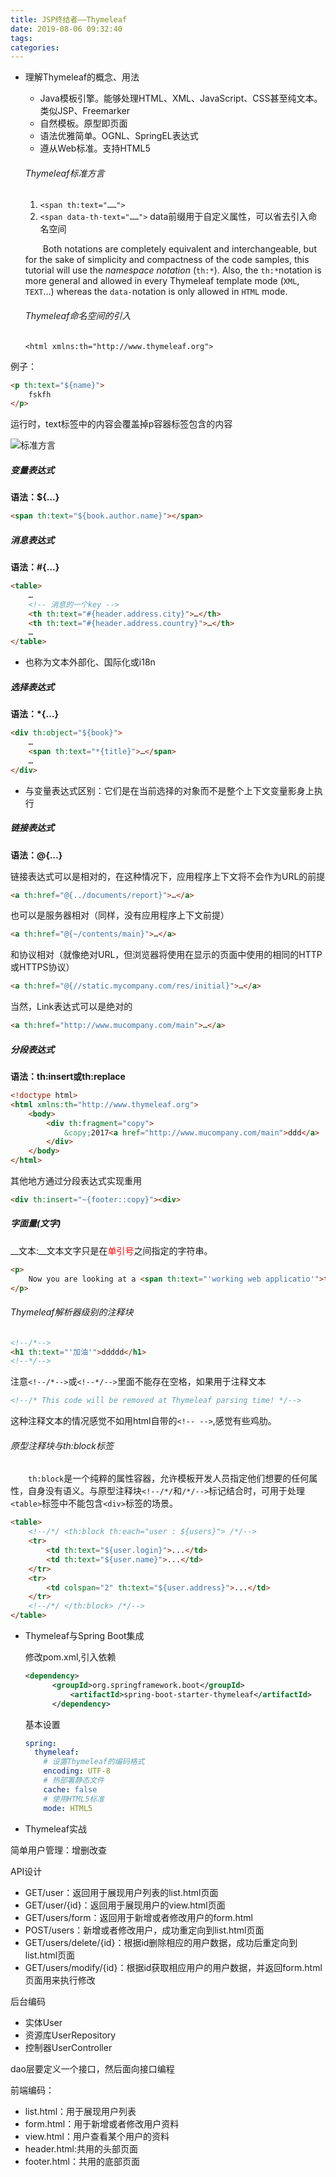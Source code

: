 ```yaml
---
title: JSP终结者——Thymeleaf
date: 2019-08-06 09:32:40
tags:
categories:
---
```


+ 理解Thymeleaf的概念、用法

  - Java模板引擎。能够处理HTML、XML、JavaScript、CSS甚至纯文本。类似JSP、Freemarker
  - 自然模板。原型即页面
  - 语法优雅简单。OGNL、SpringEL表达式
  - 遵从Web标准。支持HTML5

  ###### _Thymeleaf标准方言_

  1. `<span th:text="……">`    
  2. `<span data-th-text="……">`    data前缀用于自定义属性，可以省去引入命名空间

  &emsp;&emsp;Both notations are completely equivalent and interchangeable, but for the sake of simplicity and compactness of the code samples, this tutorial will use the *namespace notation* (`th:*`). Also, the `th:*`notation is more general and allowed in every Thymeleaf template mode (`XML`, `TEXT`…) whereas the `data-`notation is only allowed in `HTML` mode.

  ###### _Thymeleaf命名空间的引入_
  
  `<html xmlns:th="http://www.thymeleaf.org">`

例子：

```html
<p th:text="${name}">
    fskfh
</p>
```

运行时，text标签中的内容会覆盖掉p容器标签包含的内容

![标准方言](http://cdn1.hikariblog.cn/%E6%A0%87%E5%87%86%E6%96%B9%E8%A8%80.png)

##### _变量表达式_

__语法：${…}__

```html
<span th:text="${book.author.name}"></span>
```

##### _消息表达式_

__语法：#{…}__

```html
<table>
    …
    <!-- 消息的一个key -->
    <th th:text="#{header.address.city}">…</th>
    <th th:text="#{header.address.country}">…</th>
    …
</table>
```

+ 也称为文本外部化、国际化或i18n

##### _选择表达式_

__语法：*{…}__

```html
<div th:object="${book}">
    …
    <span th:text="*{title}">…</span>
    …
</div>
```

+ 与变量表达式区别：它们是在当前选择的对象而不是整个上下文变量影身上执行

##### _链接表达式_

__语法：@{…}__

链接表达式可以是相对的，在这种情况下，应用程序上下文将不会作为URL的前提

```html
<a th:href="@{../documents/report}">…</a>
```

也可以是服务器相对（同样，没有应用程序上下文前提）

```html
<a th:href="@{~/contents/main}">…</a>
```

和协议相对（就像绝对URL，但浏览器将使用在显示的页面中使用的相同的HTTP或HTTPS协议）

```html
<a th:href="@{//static.mycompany.com/res/initial}">…</a>
```

当然，Link表达式可以是绝对的

```html
<a th:href="http://www.mucompany.com/main">…</a>
```

##### _分段表达式_

__语法：th:insert或th:replace__

```html
<!doctype html>
<html xmlns:th="http://www.thymeleaf.org">
    <body>
        <div th:fragment="copy">
            &copy;2017<a href="http://www.mucompany.com/main">ddd</a>
        </div>
    </body>
</html>
```

其他地方通过分段表达式实现重用

```html
<div th:insert="~{footer::copy}"><div>
```

##### _字面量(文字)_

__文本:__文本文字只是在<span style="color:red">单引号</span>之间指定的字符串。

```html
<p>
    Now you are looking at a <span th:text="'working web applicatio'">template file</span>
</p>
```

###### _Thymeleaf解析器级别的注释块_

```html
<!--/*-->
<h1 th:text="'加油'">ddddd</h1>
<!--*/-->
```

注意`<!--/*-->`或`<!--*/-->`里面不能存在空格，如果用于注释文本

```html
<!--/* This code will be removed at Thymeleaf parsing time! */-->
```

这种注释文本的情况感觉不如用html自带的`<!-- -->`,感觉有些鸡肋。

###### _原型注释块与th:block标签_

&emsp;&emsp;`th:block`是一个纯粹的属性容器，允许模板开发人员指定他们想要的任何属性，自身没有语义。与原型注释块`<!--/*/`和`/*/-->`标记结合时，可用于处理`<table>`标签中不能包含`<div>`标签的场景。

```html
<table>
    <!--/*/ <th:block th:each="user : ${users}"> /*/-->
    <tr>
        <td th:text="${user.login}">...</td>
        <td th:text="${user.name}">...</td>
    </tr>
    <tr>
        <td colspan="2" th:text="${user.address}">...</td>
    </tr>
    <!--/*/ </th:block> /*/-->
</table>
```



+ Thymeleaf与Spring Boot集成

  修改pom.xml,引入依赖

  ```xml
  <dependency>
  		<groupId>org.springframework.boot</groupId>
  			<artifactId>spring-boot-starter-thymeleaf</artifactId>
  		</dependency>
  ```

  基本设置

  ```yaml
  spring:
    thymeleaf:
      # 设置Thymeleaf的编码格式
      encoding: UTF-8
      # 热部署静态文件
      cache: false
      # 使用HTML5标准
      mode: HTML5
  ```

+ Thymeleaf实战

简单用户管理：增删改查

API设计

+ GET/user：返回用于展现用户列表的list.html页面
+ GET/user/{id}：返回用于展现用户的view.html页面
+ GET/users/form：返回用于新增或者修改用户的form.html
+ POST/users：新增或者修改用户，成功重定向到list.html页面
+ GET/users/delete/{id}：根据id删除相应的用户数据，成功后重定向到list.html页面
+ GET/users/modify/{id}：根据id获取相应用户的用户数据，并返回form.html页面用来执行修改

后台编码

+ 实体User
+ 资源库UserRepository
+ 控制器UserController

dao层要定义一个接口，然后面向接口编程 

前端编码：

- list.html：用于展现用户列表
- form.html：用于新增或者修改用户资料
- view.html：用户查看某个用户的资料
- header.html:共用的头部页面
- footer.html：共用的底部页面